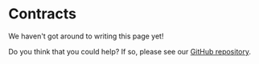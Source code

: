 # Contracts

We haven't got around to writing this page yet!

Do you think that you could help? If so, please see our [GitHub repository](https://github.com/accordproject/ergo).

